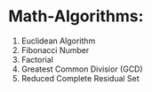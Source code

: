 # Math-Algorithms:
1. Euclidean Algorithm
2. Fibonacci Number
3. Factorial
4. Greatest Common Divisior (GCD)
6. Reduced Complete Residual Set
